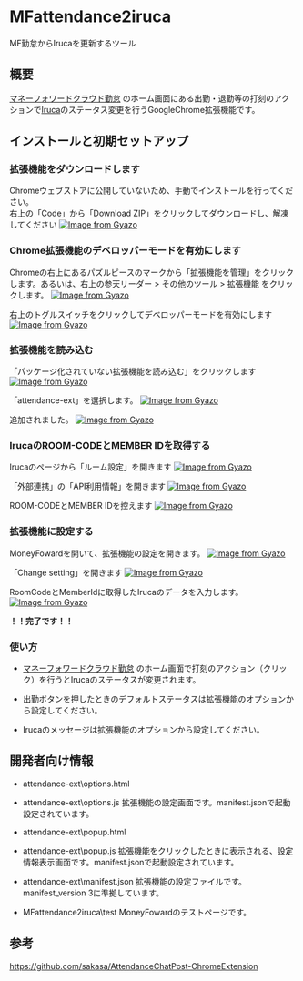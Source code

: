 # MFattendance2iruca
MF勤怠からIrucaを更新するツール

## 概要
[マネーフォワードクラウド勤怠](https://biz.moneyforward.com/attendance) のホーム画面にある出勤・退勤等の打刻のアクションで[Iruca](https://iruca.co/)のステータス変更を行うGoogleChrome拡張機能です。

## インストールと初期セットアップ
### 拡張機能をダウンロードします
Chromeウェブストアに公開していないため、手動でインストールを行ってください。  
右上の「Code」から「Download ZIP」をクリックしてダウンロードし、解凍してください
[![Image from Gyazo](https://i.gyazo.com/7da5385861545bd681fdac6b5b42c913.png)](https://gyazo.com/7da5385861545bd681fdac6b5b42c913)

### Chrome拡張機能のデベロッパーモードを有効にします
Chromeの右上にあるパズルピースのマークから「拡張機能を管理」をクリックします。あるいは、右上の参天リーダー > その他のツール > 拡張機能 をクリックします。
[![Image from Gyazo](https://i.gyazo.com/e1b45c10f423ded13a8b504f92569958.png)](https://gyazo.com/e1b45c10f423ded13a8b504f92569958)

右上のトグルスイッチをクリックしてデベロッパーモードを有効にします
[![Image from Gyazo](https://i.gyazo.com/0c63d0402adb42dab1eaa76ef6349e45.png)](https://gyazo.com/0c63d0402adb42dab1eaa76ef6349e45)

### 拡張機能を読み込む
「パッケージ化されていない拡張機能を読み込む」をクリックします
[![Image from Gyazo](https://i.gyazo.com/2d85523d39eed15165de017e97e288fc.png)](https://gyazo.com/2d85523d39eed15165de017e97e288fc)
  

「attendance-ext」を選択します。
[![Image from Gyazo](https://i.gyazo.com/f4b7dc6be044ee7a4d6c5c0bc0dd8a90.png)](https://gyazo.com/f4b7dc6be044ee7a4d6c5c0bc0dd8a90)


追加されました。
[![Image from Gyazo](https://i.gyazo.com/e93dd5c8ef770a9ccccfc128c2f57f88.png)](https://gyazo.com/e93dd5c8ef770a9ccccfc128c2f57f88)

### IrucaのROOM-CODEとMEMBER IDを取得する
Irucaのページから「ルーム設定」を開きます
[![Image from Gyazo](https://i.gyazo.com/f36b001bae12c5a05e338ba2eafbc4ae.png)](https://gyazo.com/f36b001bae12c5a05e338ba2eafbc4ae)


「外部連携」の「API利用情報」を開きます
[![Image from Gyazo](https://i.gyazo.com/acee10b399f733c4956f6d6fe175cad4.png)](https://gyazo.com/acee10b399f733c4956f6d6fe175cad4)


ROOM-CODEとMEMBER IDを控えます
[![Image from Gyazo](https://i.gyazo.com/0d1f2e150d56f633bb6caac5a696db2a.png)](https://gyazo.com/0d1f2e150d56f633bb6caac5a696db2a)

### 拡張機能に設定する
MoneyFowardを開いて、拡張機能の設定を開きます。
[![Image from Gyazo](https://i.gyazo.com/61a7442e8551df16b420b0932f0d48a3.png)](https://gyazo.com/61a7442e8551df16b420b0932f0d48a3)


「Change setting」を開きます
[![Image from Gyazo](https://i.gyazo.com/79e35fabfc24abfc1fb03e7cc8b043c3.png)](https://gyazo.com/79e35fabfc24abfc1fb03e7cc8b043c3)


RoomCodeとMemberIdに取得したIrucaのデータを入力します。
[![Image from Gyazo](https://i.gyazo.com/359d33baaf46d1e7914e67fe00c01bec.png)](https://gyazo.com/359d33baaf46d1e7914e67fe00c01bec)

**！！完了です！！**

### 使い方
- [マネーフォワードクラウド勤怠](https://biz.moneyforward.com/attendance) のホーム画面で打刻のアクション（クリック）を行うとIrucaのステータスが変更されます。

- 出勤ボタンを押したときのデフォルトステータスは拡張機能のオプションから設定してください。

- Irucaのメッセージは拡張機能のオプションから設定してください。

## 開発者向け情報
- attendance-ext\options.html
- attendance-ext\options.js
  拡張機能の設定画面です。manifest.jsonで起動設定されています。

- attendance-ext\popup.html
- attendance-ext\popup.js
  拡張機能をクリックしたときに表示される、設定情報表示画面です。manifest.jsonで起動設定されています。

- attendance-ext\manifest.json
  拡張機能の設定ファイルです。manifest_version 3に準拠しています。

- MFattendance2iruca\test
  MoneyFowardのテストページです。

## 参考
https://github.com/sakasa/AttendanceChatPost-ChromeExtension



